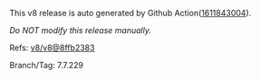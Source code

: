 This v8 release is auto generated by Github Action([1611843004][2]).

_Do NOT modify this release manually._

Refs: [v8/v8@8ffb2383][1]

Branch/Tag: 7.7.229

[1]: https://github.com/v8/v8/tree/8ffb23839b19aaa8b66636ec9a257c45b0f74a32
[2]: https://github.com/Tencent/Hippy/actions/runs/1611843004